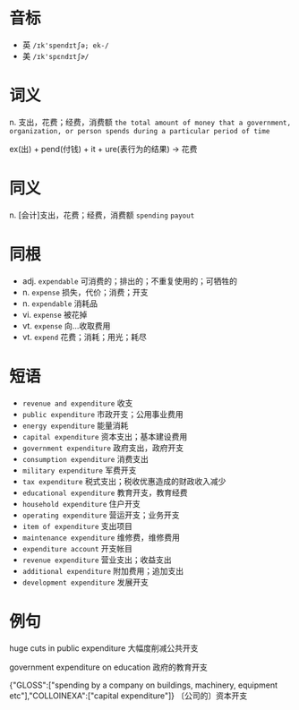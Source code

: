 # 音标

- 英 `/ɪk'spendɪtʃə; ek-/`
- 美 `/ɪk'spɛndɪtʃɚ/`

# 词义

n. 支出，花费；经费，消费额
`the total amount of money that a government, organization, or person spends during a particular period of time`



ex(出) + pend(付钱) + it + ure(表行为的结果) → 花费

# 同义

n. [会计]支出，花费；经费，消费额
`spending` `payout`

# 同根

- adj. `expendable` 可消费的；排出的；不重复使用的；可牺牲的
- n. `expense` 损失，代价；消费；开支
- n. `expendable` 消耗品
- vi. `expense` 被花掉
- vt. `expense` 向…收取费用
- vt. `expend` 花费；消耗；用光；耗尽

# 短语

- `revenue and expenditure` 收支
- `public expenditure` 市政开支；公用事业费用
- `energy expenditure` 能量消耗
- `capital expenditure` 资本支出；基本建设费用
- `government expenditure` 政府支出，政府开支
- `consumption expenditure` 消费支出
- `military expenditure` 军费开支
- `tax expenditure` 税式支出；税收优惠造成的财政收入减少
- `educational expenditure` 教育开支，教育经费
- `household expenditure` 住户开支
- `operating expenditure` 营运开支；业务开支
- `item of expenditure` 支出项目
- `maintenance expenditure` 维修费，维修费用
- `expenditure account` 开支帐目
- `revenue expenditure` 营业支出；收益支出
- `additional expenditure` 附加费用；追加支出
- `development expenditure` 发展开支

# 例句

huge cuts in public expenditure 
大幅度削减公共开支

government expenditure on education
政府的教育开支

{"GLOSS":["spending by a company on buildings, machinery, equipment etc"],"COLLOINEXA":["capital expenditure"]}
〔公司的〕资本开支


